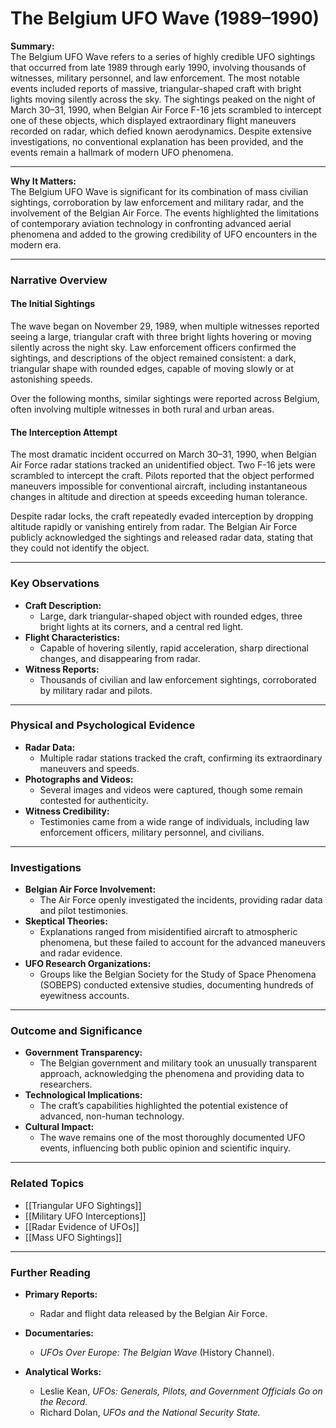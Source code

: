 # The Belgium UFO Wave (1989–1990)

**Summary:**  
The Belgium UFO Wave refers to a series of highly credible UFO sightings that occurred from late 1989 through early 1990, involving thousands of witnesses, military personnel, and law enforcement. The most notable events included reports of massive, triangular-shaped craft with bright lights moving silently across the sky. The sightings peaked on the night of March 30–31, 1990, when Belgian Air Force F-16 jets scrambled to intercept one of these objects, which displayed extraordinary flight maneuvers recorded on radar, which defied known aerodynamics. Despite extensive investigations, no conventional explanation has been provided, and the events remain a hallmark of modern UFO phenomena.

---

**Why It Matters:**  
The Belgium UFO Wave is significant for its combination of mass civilian sightings, corroboration by law enforcement and military radar, and the involvement of the Belgian Air Force. The events highlighted the limitations of contemporary aviation technology in confronting advanced aerial phenomena and added to the growing credibility of UFO encounters in the modern era.

---

### **Narrative Overview**

#### **The Initial Sightings**

The wave began on November 29, 1989, when multiple witnesses reported seeing a large, triangular craft with three bright lights hovering or moving silently across the night sky. Law enforcement officers confirmed the sightings, and descriptions of the object remained consistent: a dark, triangular shape with rounded edges, capable of moving slowly or at astonishing speeds.

Over the following months, similar sightings were reported across Belgium, often involving multiple witnesses in both rural and urban areas.

#### **The Interception Attempt**

The most dramatic incident occurred on March 30–31, 1990, when Belgian Air Force radar stations tracked an unidentified object. Two F-16 jets were scrambled to intercept the craft. Pilots reported that the object performed maneuvers impossible for conventional aircraft, including instantaneous changes in altitude and direction at speeds exceeding human tolerance.

Despite radar locks, the craft repeatedly evaded interception by dropping altitude rapidly or vanishing entirely from radar. The Belgian Air Force publicly acknowledged the sightings and released radar data, stating that they could not identify the object.

---

### **Key Observations**

- **Craft Description:**
    - Large, dark triangular-shaped object with rounded edges, three bright lights at its corners, and a central red light.
- **Flight Characteristics:**
    - Capable of hovering silently, rapid acceleration, sharp directional changes, and disappearing from radar.
- **Witness Reports:**
    - Thousands of civilian and law enforcement sightings, corroborated by military radar and pilots.

---

### **Physical and Psychological Evidence**

- **Radar Data:**
    - Multiple radar stations tracked the craft, confirming its extraordinary maneuvers and speeds.
- **Photographs and Videos:**
    - Several images and videos were captured, though some remain contested for authenticity.
- **Witness Credibility:**
    - Testimonies came from a wide range of individuals, including law enforcement officers, military personnel, and civilians.

---

### **Investigations**

- **Belgian Air Force Involvement:**
    - The Air Force openly investigated the incidents, providing radar data and pilot testimonies.
- **Skeptical Theories:**
    - Explanations ranged from misidentified aircraft to atmospheric phenomena, but these failed to account for the advanced maneuvers and radar evidence.
- **UFO Research Organizations:**
    - Groups like the Belgian Society for the Study of Space Phenomena (SOBEPS) conducted extensive studies, documenting hundreds of eyewitness accounts.

---

### **Outcome and Significance**

- **Government Transparency:**
    - The Belgian government and military took an unusually transparent approach, acknowledging the phenomena and providing data to researchers.
- **Technological Implications:**
    - The craft’s capabilities highlighted the potential existence of advanced, non-human technology.
- **Cultural Impact:**
    - The wave remains one of the most thoroughly documented UFO events, influencing both public opinion and scientific inquiry.

---

### **Related Topics**

- [[Triangular UFO Sightings]]
- [[Military UFO Interceptions]]
- [[Radar Evidence of UFOs]]
- [[Mass UFO Sightings]]

---

### **Further Reading**

- **Primary Reports:**
    
    - Radar and flight data released by the Belgian Air Force.
- **Documentaries:**
    
    - _UFOs Over Europe: The Belgian Wave_ (History Channel).
- **Analytical Works:**
    
    - Leslie Kean, _UFOs: Generals, Pilots, and Government Officials Go on the Record._
    - Richard Dolan, _UFOs and the National Security State._

